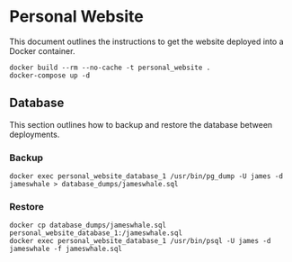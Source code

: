 # Personal Website

This document outlines the instructions to get the website deployed into a Docker container.

```
docker build --rm --no-cache -t personal_website .
docker-compose up -d
```

## Database

This section outlines how to backup and restore the database between deployments.

### Backup

```
docker exec personal_website_database_1 /usr/bin/pg_dump -U james -d jameswhale > database_dumps/jameswhale.sql
```

### Restore

```
docker cp database_dumps/jameswhale.sql personal_website_database_1:/jameswhale.sql
docker exec personal_website_database_1 /usr/bin/psql -U james -d jameswhale -f jameswhale.sql
```
